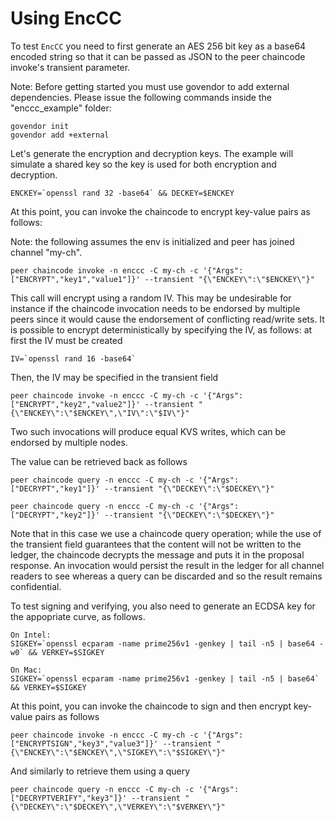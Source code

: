 # Using EncCC

To test `EncCC` you need to first generate an AES 256 bit key as a base64
encoded string so that it can be passed as JSON to the peer chaincode
invoke's transient parameter.

Note: Before getting started you must use govendor to add external dependencies.  Please issue the following commands inside the "enccc_example" folder:
```
govendor init
govendor add +external
```

Let's generate the encryption and decryption keys.  The example will simulate a shared key so the key is used for both encryption and decryption.
```
ENCKEY=`openssl rand 32 -base64` && DECKEY=$ENCKEY
```

At this point, you can invoke the chaincode to encrypt key-value pairs as
follows:

Note: the following assumes the env is initialized and peer has joined channel "my-ch".
```
peer chaincode invoke -n enccc -C my-ch -c '{"Args":["ENCRYPT","key1","value1"]}' --transient "{\"ENCKEY\":\"$ENCKEY\"}"
```

This call will encrypt using a random IV. This may be undesirable for
instance if the chaincode invocation needs to be endorsed by multiple
peers since it would cause the endorsement of conflicting read/write sets.
It is possible to encrypt deterministically by specifying the IV, as
follows: at first the IV must be created

```
IV=`openssl rand 16 -base64`
```

Then, the IV may be specified in the transient field

```
peer chaincode invoke -n enccc -C my-ch -c '{"Args":["ENCRYPT","key2","value2"]}' --transient "{\"ENCKEY\":\"$ENCKEY\",\"IV\":\"$IV\"}"
```

Two such invocations will produce equal KVS writes, which can be endorsed by multiple nodes.

The value can be retrieved back as follows

```
peer chaincode query -n enccc -C my-ch -c '{"Args":["DECRYPT","key1"]}' --transient "{\"DECKEY\":\"$DECKEY\"}"
```
```
peer chaincode query -n enccc -C my-ch -c '{"Args":["DECRYPT","key2"]}' --transient "{\"DECKEY\":\"$DECKEY\"}"
```
Note that in this case we use a chaincode query operation; while the use of the
transient field guarantees that the content will not be written to the ledger,
the chaincode decrypts the message and puts it in the proposal response. An
invocation would persist the result in the ledger for all channel readers to
see whereas a query can be discarded and so the result remains confidential.

To test signing and verifying, you also need to generate an ECDSA key for the appopriate
curve, as follows.

```
On Intel:
SIGKEY=`openssl ecparam -name prime256v1 -genkey | tail -n5 | base64 -w0` && VERKEY=$SIGKEY

On Mac:
SIGKEY=`openssl ecparam -name prime256v1 -genkey | tail -n5 | base64` && VERKEY=$SIGKEY
```

At this point, you can invoke the chaincode to sign and then encrypt key-value
pairs as follows

```
peer chaincode invoke -n enccc -C my-ch -c '{"Args":["ENCRYPTSIGN","key3","value3"]}' --transient "{\"ENCKEY\":\"$ENCKEY\",\"SIGKEY\":\"$SIGKEY\"}"
```

And similarly to retrieve them using a query

```
peer chaincode query -n enccc -C my-ch -c '{"Args":["DECRYPTVERIFY","key3"]}' --transient "{\"DECKEY\":\"$DECKEY\",\"VERKEY\":\"$VERKEY\"}"
```